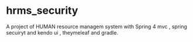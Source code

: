 # hrms_security

A project of HUMAN resource managem system with Spring 4 mvc , spring secuiryt and kendo ui , theymeleaf and gradle.
